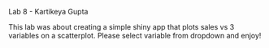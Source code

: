 Lab 8 - Kartikeya Gupta

This lab was about creating a simple shiny app that plots sales vs 3 variables on a scatterplot. Please select variable from dropdown and enjoy!